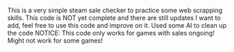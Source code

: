 This is a very simple steam sale checker to practice some web scrapping skills. This code is NOT yet complete and there are still updates I want to add, feel free to use this code and improve on it. Used some AI to clean up the code
NOTICE:
This code only works for games with sales ongoing!
Might not work for some games!
